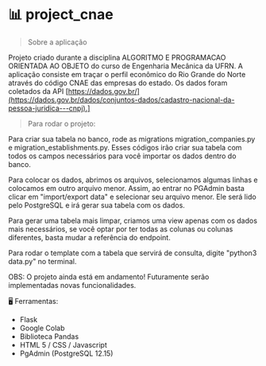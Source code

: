 # 📊 project_cnae

> Sobre a aplicação 

Projeto criado durante a disciplina ALGORITMO E PROGRAMACAO ORIENTADA AO OBJETO do curso de Engenharia Mecânica da UFRN. A aplicação consiste em traçar o perfil econômico do Rio Grande do Norte através do código CNAE das empresas do estado. Os dados foram coletados da API [https://dados.gov.br/](https://dados.gov.br/dados/conjuntos-dados/cadastro-nacional-da-pessoa-juridica---cnpj).]

> Para rodar o projeto:

Para criar sua tabela no banco, rode as migrations migration_companies.py e migration_establishments.py. Esses códigos irão criar sua tabela com todos os campos necessários para você importar os dados dentro do banco.

Para colocar os dados, abrimos os arquivos, selecionamos algumas linhas e colocamos em outro arquivo menor. Assim, ao entrar no PGAdmin basta clicar em "import/export data" e selecionar seu arquivo menor. Ele será lido pelo PostgreSQL e irá gerar sua tabela com os dados.

Para gerar uma tabela mais limpar, criamos uma view apenas com os dados mais necessários, se você optar por ter todas as colunas ou colunas diferentes, basta mudar a referência do endpoint.

Para rodar o template com a tabela que servirá de consulta, digite "python3 data.py" no terminal.

OBS: O projeto ainda está em andamento! Futuramente serão implementadas novas funcionalidades.

🖥 Ferramentas:

- Flask
- Google Colab
- Biblioteca Pandas
- HTML 5 / CSS / Javascript
- PgAdmin (PostgreSQL 12.15)

